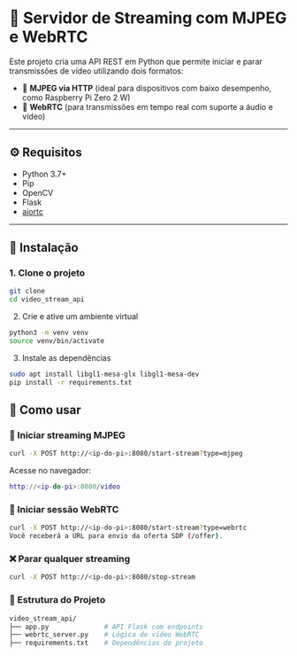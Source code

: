 # 🎥 Servidor de Streaming com MJPEG e WebRTC

Este projeto cria uma API REST em Python que permite iniciar e parar transmissões de vídeo utilizando dois formatos:

- 📸 **MJPEG via HTTP** (ideal para dispositivos com baixo desempenho, como Raspberry Pi Zero 2 W)
- 📡 **WebRTC** (para transmissões em tempo real com suporte a áudio e vídeo)

---

## ⚙️ Requisitos

- Python 3.7+
- Pip
- OpenCV
- Flask
- [aiortc](https://github.com/aiortc/aiortc)

---

## 🧪 Instalação

### 1. Clone o projeto

```bash
git clone 
cd video_stream_api
```

2. Crie e ative um ambiente virtual
```bash
python3 -m venv venv
source venv/bin/activate
```
3. Instale as dependências
```bash
sudo apt install libgl1-mesa-glx libgl1-mesa-dev
pip install -r requirements.txt
```

## 🚀 Como usar

### 📡 Iniciar streaming MJPEG
```bash
curl -X POST http://<ip-do-pi>:8080/start-stream?type=mjpeg
```
Acesse no navegador:

```lua
http://<ip-do-pi>:8080/video
```
### 🔌 Iniciar sessão WebRTC
```bash
curl -X POST http://<ip-do-pi>:8080/start-stream?type=webrtc
Você receberá a URL para envio da oferta SDP (/offer).
```
### ❌ Parar qualquer streaming
```bash
curl -X POST http://<ip-do-pi>:8080/stop-stream
```
### 📁 Estrutura do Projeto
```graphql
video_stream_api/
├── app.py              # API Flask com endpoints
├── webrtc_server.py    # Lógica de vídeo WebRTC
├── requirements.txt    # Dependências do projeto
```